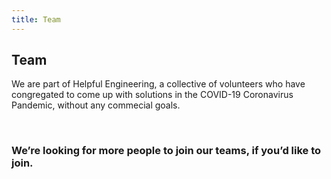 ```yaml
---
title: Team
---
```


## Team

We are part of Helpful Engineering, a collective of volunteers who have congregated to come up with solutions in the COVID-19 Coronavirus Pandemic, without any commecial goals.

<br/>

### We’re looking for more people to join our teams, if you’d like to join.
